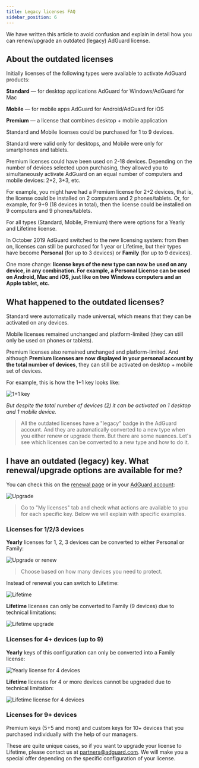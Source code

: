 ```yaml
---
title: Legacy licenses FAQ
sidebar_position: 6
---
```


We have written this article to avoid confusion and explain in detail how you can renew/upgrade an outdated (legacy) AdGuard license.

## About the outdated licenses

Initially licenses of the following types were available to activate AdGuard products:

**Standard** — for desktop applications AdGuard for Windows/AdGuard for Mac

**Mobile** — for mobile apps AdGuard for Android/AdGuard for iOS

**Premium** — a license that combines desktop + mobile application

Standard and Mobile licenses could be purchased for 1 to 9 devices.

Standard were valid only for desktops, and Mobile were only for smartphones and tablets.

Premium licenses could have been used on 2-18 devices. Depending on the number of devices selected upon purchasing, they allowed you to simultaneously activate AdGuard on an equal number of computers and mobile devices: 2+2, 3+3, etc.

For example, you might have had a Premium license for 2+2 devices, that is, the license could be installed on 2 computers and 2 phones/tablets. Or, for example, for 9+9 (18 devices in total), then the license could be installed on 9 computers and 9 phones/tablets.

For all types (Standard, Mobile, Premium) there were options for a Yearly and Lifetime license.

In October 2019 AdGuard switched to the new licensing system: from then on, licenses can still be purchased for 1 year or Lifetime, but their types have become **Personal** (for up to 3 devices) or **Family** (for up to 9 devices).

One more change: **license keys of the new type can now be used on any device, in any combination. For example, a Personal License can be used on Android, Mac and iOS, just like on two Windows computers and an Apple tablet, etc.**

## What happened to the outdated licenses?

Standard were automatically made universal, which means that they can be activated on any devices.

Mobile licenses remained unchanged and platform-limited (they can still only be used on phones or tablets).

Premium licenses also remained unchanged and platform-limited. And although **Premium licenses are now displayed in your personal account by the total number of devices**, they can still be activated on desktop + mobile set of devices.

For example, this is how the 1+1 key looks like:

![1+1 key](https://cdn.adtidy.org/public/Adguard/kb/newscreenshots/En/General/legacy-licenses/1.outdatedlicenses_en.png)

*But despite the total number of devices (2) it can be activated on 1 desktop and 1 mobile device.*

>All the outdated licenses have a "legacy" badge in the AdGuard account. And they are automatically converted to a new type when you either renew or upgrade them. But there are some nuances. Let's see which licenses can be converted to a new type and how to do it.

## I have an outdated (legacy) key. What renewal/upgrade options are available for me?

You can check this on the [renewal page](https://adguard.com/renew.html) or in your [AdGuard account](https://my.adguard.com/main.html):

![Upgrade](https://cdn.adtidy.org/public/Adguard/kb/newscreenshots/En/General/legacy-licenses/2.switch_en.png)

>Go to "My licenses" tab and check what actions are available to you for each specific key. Below we will explain with specific examples.

### Licenses for 1/2/3 devices

**Yearly** licenses for 1, 2, 3 devices can be converted to either Personal or Family:

![Upgrade or renew](https://cdn.adtidy.org/public/Adguard/kb/newscreenshots/En/General/legacy-licenses/3.yearly_en.png)

>Choose based on how many devices you need to protect.

Instead of renewal you can switch to Lifetime:

![Lifetime](https://cdn.adtidy.org/public/Adguard/kb/newscreenshots/En/General/legacy-licenses/4.lifetime_en.png)

**Lifetime** licenses can only be converted to Family (9 devices) due to technical limitations:

![Lifetime upgrade](https://cdn.adtidy.org/public/Adguard/kb/newscreenshots/En/General/legacy-licenses/5.lifetimeupgrade_en.png)

### Licenses for 4+ devices (up to 9)

**Yearly** keys of this configuration can only be converted into a Family license:

![Yearly license for 4 devices](https://cdn.adtidy.org/public/Adguard/kb/newscreenshots/En/General/legacy-licenses/6.yearly4+devices_en.png)

**Lifetime** licenses for 4 or more devices cannot be upgraded due to technical limitation:

![Lifetime license for 4 devices](https://cdn.adtidy.org/public/Adguard/kb/newscreenshots/En/General/legacy-licenses/7.lifetime4+devices_en.png)

### Licenses for 9+ devices

Premium keys (5+5 and more) and custom keys for 10+ devices that you purchased individually with the help of our managers.

These are quite unique cases, so if you want to upgrade your license to Lifetime, please contact us at partners@adguard.com. We will make you a special offer depending on the specific configuration of your license.
